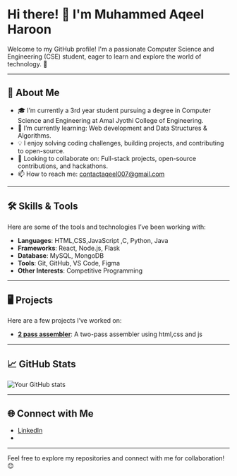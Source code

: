 # Hi there! 👋 I'm Muhammed Aqeel Haroon  

Welcome to my GitHub profile! I'm a passionate Computer Science and Engineering (CSE) student, eager to learn and explore the world of technology. 🚀

---

## 🚀 About Me
- 🎓 I’m currently a 3rd year student pursuing a degree in Computer Science and Engineering at Amal Jyothi College of Engineering.
- 🌱 I’m currently learning: Web development and Data Structures & Algorithms.
- 💡 I enjoy solving coding challenges, building projects, and contributing to open-source.
- 🤔 Looking to collaborate on: Full-stack projects, open-source contributions, and hackathons.
- 📫 How to reach me: contactaqeel007@gmail.com

---

## 🛠️ Skills & Tools
Here are some of the tools and technologies I’ve been working with:

- **Languages**: HTML,CSS,JavaScript ,C, Python, Java
- **Frameworks**: React, Node.js, Flask  
- **Database**: MySQL, MongoDB  
- **Tools**: Git, GitHub, VS Code, Figma  
- **Other Interests**: Competitive Programming

---

## 🖥️ Projects
Here are a few projects I’ve worked on:

- **[2 pass assembler](https://github.com/Aqeel18/GUI-SS-.git)**: A two-pass assembler using html,css and js  
---

## 📈 GitHub Stats
![Your GitHub stats](https://github-readme-stats.vercel.app/api?username=yourusername&show_icons=true&theme=radical)

---

## 🌐 Connect with Me
- [LinkedIn](www.linkedin.com/in/muhammed-aqeel-haroon-a05564331)  
- 
---

Feel free to explore my repositories and connect with me for collaboration! 😊
